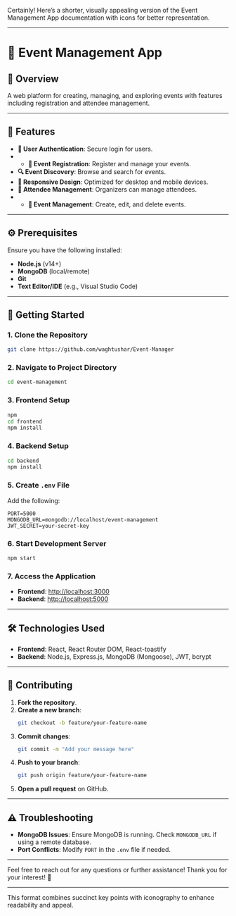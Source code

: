 Certainly! Here’s a shorter, visually appealing version of the Event Management App documentation with icons for better representation.

---

# 🎉 Event Management App

## 📜 Overview
A web platform for creating, managing, and exploring events with features including registration and attendee management.

---

## 🌟 Features

- **🔑 User Authentication**: Secure login for users.
- - **📝 Event Registration**: Register and manage your events.
- **🔍 Event Discovery**: Browse and search for events.
- **📱 Responsive Design**: Optimized for desktop and mobile devices.
- **👥 Attendee Management**: Organizers can manage attendees.
- - **📅 Event Management**: Create, edit, and delete events.



---

## ⚙️ Prerequisites

Ensure you have the following installed:

- **Node.js** (v14+)
- **MongoDB** (local/remote)
- **Git**
- **Text Editor/IDE** (e.g., Visual Studio Code)

---

## 🚀 Getting Started

### 1. Clone the Repository

```bash
git clone https://github.com/waghtushar/Event-Manager
```

### 2. Navigate to Project Directory

```bash
cd event-management
```

### 3. Frontend Setup

```bash
npm 
cd frontend
npm install
```

### 4. Backend Setup

```bash
cd backend
npm install
```

### 5. Create `.env` File

Add the following:

```plaintext
PORT=5000
MONGODB_URL=mongodb://localhost/event-management
JWT_SECRET=your-secret-key
```

### 6. Start Development Server

```bash
npm start
```

### 7. Access the Application

- **Frontend**: [http://localhost:3000](http://localhost:3000) 
- **Backend**: [http://localhost:5000](http://localhost:5000) 

---

## 🛠️ Technologies Used

- **Frontend**: React, React Router DOM, React-toastify
- **Backend**: Node.js, Express.js, MongoDB (Mongoose), JWT, bcrypt

---

## 🤝 Contributing

1. **Fork the repository**.
2. **Create a new branch**:
   ```bash
   git checkout -b feature/your-feature-name
   ```
3. **Commit changes**:
   ```bash
   git commit -m "Add your message here"
   ```
4. **Push to your branch**:
   ```bash
   git push origin feature/your-feature-name
   ```
5. **Open a pull request** on GitHub.

---

## ⚠️ Troubleshooting

- **MongoDB Issues**: Ensure MongoDB is running. Check `MONGODB_URL` if using a remote database.
- **Port Conflicts**: Modify `PORT` in the `.env` file if needed.

---

Feel free to reach out for any questions or further assistance! Thank you for your interest! 🎉

--- 

This format combines succinct key points with iconography to enhance readability and appeal.
